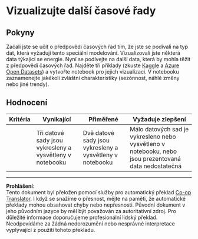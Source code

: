 <!--
CO_OP_TRANSLATOR_METADATA:
{
  "original_hash": "d1781b0b92568ea1d119d0a198b576b4",
  "translation_date": "2025-09-04T23:52:45+00:00",
  "source_file": "7-TimeSeries/1-Introduction/assignment.md",
  "language_code": "cs"
}
-->
# Vizualizujte další časové řady

## Pokyny

Začali jste se učit o předpovědi časových řad tím, že jste se podívali na typ dat, která vyžadují tento speciální modelování. Vizualizovali jste některá data týkající se energie. Nyní se podívejte na další data, která by mohla těžit z předpovědi časových řad. Najděte tři příklady (zkuste [Kaggle](https://kaggle.com) a [Azure Open Datasets](https://azure.microsoft.com/en-us/services/open-datasets/catalog/?WT.mc_id=academic-77952-leestott)) a vytvořte notebook pro jejich vizualizaci. V notebooku zaznamenejte jakékoli zvláštní charakteristiky (sezónnost, náhlé změny nebo jiné trendy).

## Hodnocení

| Kritéria | Vynikající                                            | Přiměřené                                           | Vyžaduje zlepšení                                                                       |
| -------- | ---------------------------------------------------- | -------------------------------------------------- | --------------------------------------------------------------------------------------- |
|          | Tři datové sady jsou vykresleny a vysvětleny v notebooku | Dvě datové sady jsou vykresleny a vysvětleny v notebooku | Málo datových sad je vykresleno nebo vysvětleno v notebooku, nebo jsou prezentovaná data nedostatečná |

---

**Prohlášení**:  
Tento dokument byl přeložen pomocí služby pro automatický překlad [Co-op Translator](https://github.com/Azure/co-op-translator). I když se snažíme o přesnost, mějte na paměti, že automatické překlady mohou obsahovat chyby nebo nepřesnosti. Původní dokument v jeho původním jazyce by měl být považován za autoritativní zdroj. Pro důležité informace doporučujeme profesionální lidský překlad. Neodpovídáme za žádná nedorozumění nebo nesprávné interpretace vyplývající z použití tohoto překladu.